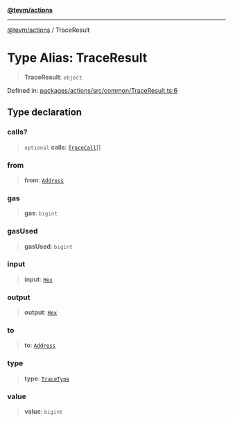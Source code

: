 [**@tevm/actions**](../README.md)

***

[@tevm/actions](../globals.md) / TraceResult

# Type Alias: TraceResult

> **TraceResult**: `object`

Defined in: [packages/actions/src/common/TraceResult.ts:6](https://github.com/evmts/tevm-monorepo/blob/main/packages/actions/src/common/TraceResult.ts#L6)

## Type declaration

### calls?

> `optional` **calls**: [`TraceCall`](TraceCall.md)[]

### from

> **from**: [`Address`](Address.md)

### gas

> **gas**: `bigint`

### gasUsed

> **gasUsed**: `bigint`

### input

> **input**: [`Hex`](Hex.md)

### output

> **output**: [`Hex`](Hex.md)

### to

> **to**: [`Address`](Address.md)

### type

> **type**: [`TraceType`](TraceType.md)

### value

> **value**: `bigint`
